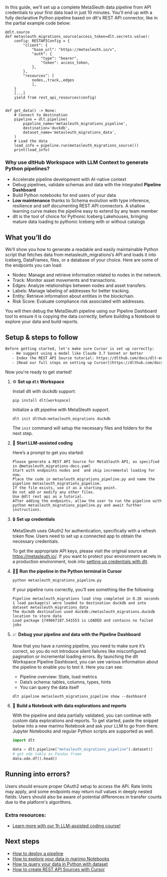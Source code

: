 In this guide, we'll set up a complete MetaSleuth data pipeline from API credentials to your first data load in just 10 minutes. You'll end up with a fully declarative Python pipeline based on dlt's REST API connector, like in the partial example code below:

```python-outcome
@dlt.source
def metasleuth_migrations_source(access_token=dlt.secrets.value):
    config: RESTAPIConfig = {
        "client": {
            "base_url": "https://metasleuth.io/v",
            "auth": {
                "type": "bearer",
                "token": access_token,
            },
        },
        "resources": [
            nodes,,track,,edges
            ],
    }
    [...]
    yield from rest_api_resources(config)


def get_data() -> None:
    # Connect to destination
    pipeline = dlt.pipeline(
        pipeline_name='metasleuth_migrations_pipeline',
        destination='duckdb',
        dataset_name='metasleuth_migrations_data', 
    )
    # Load the data
    load_info = pipeline.run(metasleuth_migrations_source())
    print(load_info) 
```

### Why use dltHub Workspace with LLM Context to generate Python pipelines?

- Accelerate pipeline development with AI-native context
- Debug pipelines, validate schemas and data with the integrated **Pipeline Dashboard**
- Build Python notebooks for end users of your data
- **Low maintenance** thanks to Schema evolution with type inference, resilience and self documenting REST API connectors. A shallow learning curve makes the pipeline easy to extend by any team member
- dlt is the tool of choice for Pythonic Iceberg Lakehouses, bringing mature data loading to pythonic Iceberg with or without catalogs

## What you’ll do

We’ll show you how to generate a readable and easily maintainable Python script that fetches data from metasleuth_migrations’s API and loads it into Iceberg, DataFrames, files, or a database of your choice. Here are some of the endpoints you can load:

- Nodes: Manage and retrieve information related to nodes in the network.
- Track: Monitor asset movements and transactions.
- Edges: Analyze relationships between nodes and asset transfers.
- Labels: Manage labeling of addresses for better tracking.
- Entity: Retrieve information about entities in the blockchain.
- Risk Score: Evaluate compliance risk associated with addresses.

You will then debug the MetaSleuth pipeline using our Pipeline Dashboard tool to ensure it is copying the data correctly, before building a Notebook to explore your data and build reports.

## Setup & steps to follow

```default
Before getting started, let's make sure Cursor is set up correctly:
   - We suggest using a model like Claude 3.7 Sonnet or better
   - Index the REST API Source tutorial: https://dlthub.com/docs/dlt-ecosystem/verified-sources/rest_api/ and add it to context as **@dlt rest api**
   - [Read our full steps on setting up Cursor](https://dlthub.com/docs/dlt-ecosystem/llm-tooling/cursor-restapi#23-configuring-cursor-with-documentation)
```

Now you're ready to get started!

1. ⚙️ **Set up `dlt` Workspace**
    
    Install dlt with duckdb support:
    ```shell
    pip install dlt[workspace]
    ```

    Initialize a dlt pipeline with MetaSleuth support.
    ```shell
    dlt init dlthub:metasleuth_migrations duckdb
    ```

    The `init` command will setup the necessary files and folders for the next step.
    
2. 🤠 **Start LLM-assisted coding**
    
    Here’s a prompt to get you started:
    
    ```prompt
    Please generate a REST API Source for MetaSleuth API, as specified in @metasleuth_migrations-docs.yaml 
    Start with endpoints nodes and  and skip incremental loading for now. 
    Place the code in metasleuth_migrations_pipeline.py and name the pipeline metasleuth_migrations_pipeline. 
    If the file exists, use it as a starting point. 
    Do not add or modify any other files. 
    Use @dlt rest api as a tutorial. 
    After adding the endpoints, allow the user to run the pipeline with python metasleuth_migrations_pipeline.py and await further instructions.
    ```

    
3. 🔒 **Set up credentials** 
    
    MetaSleuth uses OAuth2 for authentication, specifically with a refresh token flow. Users need to set up a connected app to obtain the necessary credentials.
    
    To get the appropriate API keys, please visit the original source at https://metasleuth.io/.
    If you want to protect your environment secrets in a production environment, look into [setting up credentials with dlt](https://dlthub.com/docs/walkthroughs/add_credentials).
    
4. 🏃‍♀️ **Run the pipeline in the Python terminal in Cursor**
    
    ```shell
    python metasleuth_migrations_pipeline.py
    ```
    
    If your pipeline runs correctly, you’ll see something like the following:
    
    ```shell
    Pipeline metasleuth_migrations load step completed in 0.26 seconds
    1 load package(s) were loaded to destination duckdb and into dataset metasleuth_migrations_data
    The duckdb destination used duckdb:/metasleuth_migrations.duckdb location to store data
    Load package 1749667187.541553 is LOADED and contains no failed jobs
    ```
    
5. 📈 **Debug your pipeline and data with the Pipeline Dashboard**

    Now that you have a running pipeline, you need to make sure it’s correct, so you do not introduce silent failures like misconfigured pagination or incremental loading errors. By launching the dlt Workspace Pipeline Dashboard, you can see various information about the pipeline to enable you to test it. Here you can see:
    - Pipeline overview: State, load metrics
    - Data’s schema: tables, columns, types, hints
    - You can query the data itself
    
    ```shell
    dlt pipeline metasleuth_migrations_pipeline show --dashboard
    ```
    
6. 🐍 **Build a Notebook with data explorations and reports**

    With the pipeline and data partially validated, you can continue with custom data explorations and reports. To get started, paste the snippet below into a new marimo Notebook and ask your LLM to go from there. Jupyter Notebooks and regular Python scripts are supported as well.

    
    ```python
    import dlt

   data = dlt.pipeline("metasleuth_migrations_pipeline").dataset()
   # get ode table as Pandas frame
   data.ode.df().head()
    ```

## Running into errors?

Users should ensure proper OAuth2 setup to access the API. Rate limits may apply, and some endpoints may return null values in deeply nested fields. Users should also be aware of potential differences in transfer counts due to the platform's algorithms.

### Extra resources:

- [Learn more with our 1h LLM-assisted coding course!](https://www.youtube.com/watch?v=GGid70rnJuM)

## Next steps

- [How to deploy a pipeline](https://dlthub.com/docs/walkthroughs/deploy-a-pipeline)
- [How to explore your data in marimo Notebooks](https://dlthub.com/docs/general-usage/dataset-access/marimo)
- [How to query your data in Python with dataset](https://dlthub.com/docs/general-usage/dataset-access/dataset)
- [How to create REST API Sources with Cursor](https://dlthub.com/docs/dlt-ecosystem/llm-tooling/cursor-restapi)